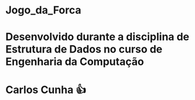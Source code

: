 # Jogo_da_Forca 
# Desenvolvido durante a disciplina de Estrutura de Dados no curso de Engenharia da Computação
# Carlos Cunha 👍